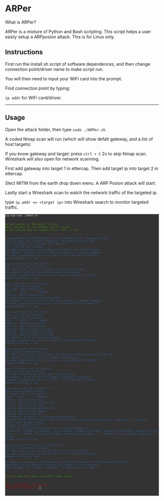 # ARPer
What is ARPer?

ARPer is a mixture of Python and Bash scripting. This script helps a user easily setup a ARPposion attack. This is for Linux only.

## Instructions

First run the install.sh script of software dependences, and then change connection point/driver name to make script run.


You will then need to input your WiFi card into the prompt.

Find connection point by typing:

`ip addr` for WiFi card/driver.

----

## Usage

Open the attack folder, then type `sudo ./ARPer.sh`

A coded Nmap scan will run (which will show defalt gateway, and a list of host targets)

If you know gateway and target: press `ctrl + C` 2x to skip Nmap scan. Wireshark will also open for network scanning.

First add gateway into target 1 in ettercap.
Then add target ip into target 2 in ettercap.

Slect MITM from the earth drop down menu. A ARP Posion attack will start.

Lastly start a Wireshark scan to watch the network traffic of the targeted ip.

type `ip.addr == <target ip>` into Wireshark search to monitor targeted traffic.

![Example](ARPer.png "Example")

